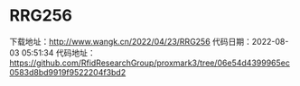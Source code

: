 # RRG256
下载地址：http://www.wangk.cn/2022/04/23/RRG256
代码日期：2022-08-03 05:51:34
代码地址：https://github.com/RfidResearchGroup/proxmark3/tree/06e54d4399965ec0583d8bd9919f9522204f3bd2
